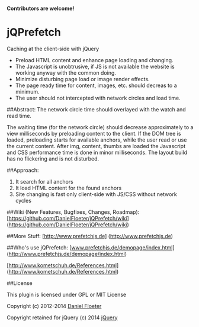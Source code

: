 #### Contributors are welcome! 

# jQPrefetch
Caching at the client-side with jQuery

* Preload HTML content and enhance page loading and changing.
* The Javascript is unobtrusive, if JS is not available the website is working anyway with the common doing.
* Minimize disturbing page load or image render effects.
* The page ready time for content, images, etc. should decreas to a minimum.
* The user should not intercepted with network circles and load time.

##Abstract: 
The network circle time should overlayed with the watch and read time.

The waiting time (for the network circle) should decrease approximately to a view milliseconds by preloading content to the client.
If the DOM tree is loaded, preloading starts for available anchors, while the user read or use the current content.
After img, content, thumbs are loaded the Javascript and CSS performance time is done in minor milliseconds.
The layout build has no flickering and is not disturbed.

##Approach:
1. It search for all anchors
2. It load HTML content for the found anchors
3. Site changing is fast only client-side with JS/CSS without network cycles



##Wiki (New Features, Bugfixes, Changes, Roadmap): 
[https://github.com/DanielFloeter/jQPrefetch/wiki] (https://github.com/DanielFloeter/jQPrefetch/wiki)

##More Stuff: 
[http://www.prefetchjs.de] (http://www.prefetchjs.de)

##Who's use jQPrefetch:
[www.prefetchjs.de/demopage/index.html] (http://www.prefetchjs.de/demopage/index.html)

[http://www.kometschuh.de/References.html] (http://www.kometschuh.de/References.html)

##License

This plugin is licensed under GPL or MIT License

Copyright (c) 2012-2014 [Daniel Floeter](http://kometschuh.de)

Copyright retained for jQuery (c) 2014 [jQuery](http://jquery.com)
